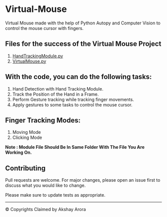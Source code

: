 # Virtual-Mouse

Virtual Mouse made with the help of Python Autopy and Computer Vision to control the mouse cursor with fingers.

## Files for the success of the Virtual Mouse Project
  1. [HandTrackingModule.py](HandTrackingModule.py)
  2. [VirtualMouse.py](VirtualMouse.py)

## With the code, you can do the following tasks:
  1. Hand Detection with Hand Tracking Module.
  2. Track the Position of the Hand in a Frame.
  3. Perform Gesture tracking while tracking finger movements.
  4. Apply gestures to some tasks to control the mouse cursor.

## Finger Tracking Modes:
  1. Moving Mode
  2. Clicking Mode


**Note : Module File Should Be In Same Folder With The File You Are Working On.**


## Contributing
Pull requests are welcome. For major changes, please open an issue first to discuss what you would like to change.

Please make sure to update tests as appropriate.

***

&copy; Copyrights Claimed by Akshay Arora

